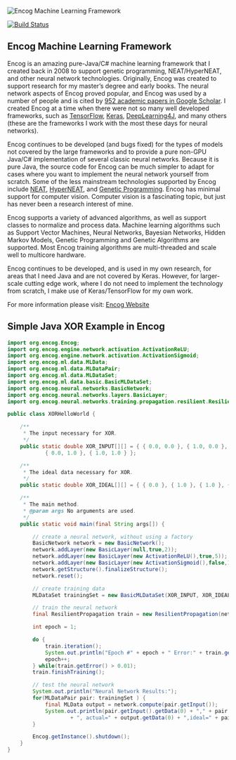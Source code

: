 ![Encog Machine Learning Framework](http://www.heatonresearch.com/images/encog128.png)

[![Build Status](https://travis-ci.org/encog/encog-java-core.svg?branch=master)](https://travis-ci.org/encog/encog-java-core)

Encog Machine Learning Framework
--------------------------------

Encog is an amazing pure-Java/C# machine learning framework that I created back in 2008 to support genetic programming, NEAT/HyperNEAT, and other neural network technologies.  Originally, Encog was created to support research for my master’s degree and early books.  The neural network aspects of Encog proved popular, and Encog was used by a number of people and is cited by [952 academic papers in Google Scholar](https://scholar.google.com/scholar?hl=en&as_sdt=0%2C26&q=encog&btnG=). I created Encog at a time when there were not so many well developed frameworks, such as [TensorFlow](https://medium.com/tensorflow/standardizing-on-keras-guidance-on-high-level-apis-in-tensorflow-2-0-bad2b04c819a), [Keras](https://keras.io/), [DeepLearning4J](https://deeplearning4j.org/), and many others (these are the frameworks I work with the most these days for neural networks).   

Encog continues to be developed (and bugs fixed) for the types of models not covered by the large frameworks and to provide a pure non-GPU Java/C# implementation of several classic neural networks.  Because it is pure Java, the source code for Encog can be much simpler to adapt for cases where you want to implement the neural network yourself from scratch. Some of the less mainstream technologies supported by Encog include [NEAT](https://en.wikipedia.org/wiki/Neuroevolution_of_augmenting_topologies), [HyperNEAT](https://en.wikipedia.org/wiki/HyperNEAT), and [Genetic Programming](https://en.wikipedia.org/wiki/Genetic_programming). Encog has minimal support for computer vision.  Computer vision is a fascinating topic, but just has never been a research interest of mine.

Encog supports a variety of advanced algorithms, as well as support classes to normalize and process data. Machine learning algorithms such as Support Vector Machines, Neural Networks, Bayesian Networks, Hidden Markov Models, Genetic Programming and Genetic Algorithms are supported. Most Encog training algorithms are multi-threaded and scale well to multicore hardware.

Encog continues to be developed, and is used in my own research, for areas that I need Java and are not covered by Keras.  However, for larger-scale cutting edge work, where I do not need to implement the technology from scratch, I make use of Keras/TensorFlow for my own work.

For more information please visit: [Encog Website](http://www.encog.org)

Simple Java XOR Example in Encog
--------------------------------

```java
import org.encog.Encog;
import org.encog.engine.network.activation.ActivationReLU;
import org.encog.engine.network.activation.ActivationSigmoid;
import org.encog.ml.data.MLData;
import org.encog.ml.data.MLDataPair;
import org.encog.ml.data.MLDataSet;
import org.encog.ml.data.basic.BasicMLDataSet;
import org.encog.neural.networks.BasicNetwork;
import org.encog.neural.networks.layers.BasicLayer;
import org.encog.neural.networks.training.propagation.resilient.ResilientPropagation;

public class XORHelloWorld {

	/**
	 * The input necessary for XOR.
	 */
	public static double XOR_INPUT[][] = { { 0.0, 0.0 }, { 1.0, 0.0 },
			{ 0.0, 1.0 }, { 1.0, 1.0 } };

	/**
	 * The ideal data necessary for XOR.
	 */
	public static double XOR_IDEAL[][] = { { 0.0 }, { 1.0 }, { 1.0 }, { 0.0 } };

	/**
	 * The main method.
	 * @param args No arguments are used.
	 */
	public static void main(final String args[]) {

		// create a neural network, without using a factory
		BasicNetwork network = new BasicNetwork();
		network.addLayer(new BasicLayer(null,true,2));
		network.addLayer(new BasicLayer(new ActivationReLU(),true,5));
		network.addLayer(new BasicLayer(new ActivationSigmoid(),false,1));
		network.getStructure().finalizeStructure();
		network.reset();

		// create training data
		MLDataSet trainingSet = new BasicMLDataSet(XOR_INPUT, XOR_IDEAL);

		// train the neural network
		final ResilientPropagation train = new ResilientPropagation(network, trainingSet);

		int epoch = 1;

		do {
			train.iteration();
			System.out.println("Epoch #" + epoch + " Error:" + train.getError());
			epoch++;
		} while(train.getError() > 0.01);
		train.finishTraining();

		// test the neural network
		System.out.println("Neural Network Results:");
		for(MLDataPair pair: trainingSet ) {
			final MLData output = network.compute(pair.getInput());
			System.out.println(pair.getInput().getData(0) + "," + pair.getInput().getData(1)
					+ ", actual=" + output.getData(0) + ",ideal=" + pair.getIdeal().getData(0));
		}

		Encog.getInstance().shutdown();
	}
}
```
